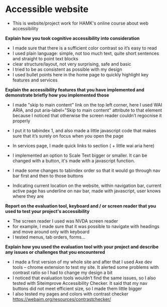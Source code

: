 # Accessible website
- This is website/project work for HAMK's online course about web accessibility

**Explain how you took cognitive accessibility into consideration**
-	I made sure that there is a sufficient color contrast so it’s easy to read 
-	I used plain language: simple, not too much text, quite short sentences and straight to point text blocks
-	clear structure/layout, not very surprising, safe and basic
-	I tried to be as consistent as possible with my design
-	I used bullet points here in the home page to quickly highlight key features and services

**Explain the accessibility features that you have implemented and demonstrate briefly how you implemented those**
-	I made "skip to main content" link on the top left corner, here I used WAI ARIA, and put aria-label="Skip to main content" attribute  to that element because I noticed that otherwise the screen reader couldn’t regocnise it properly
-	I put it to tabindex 1, and also made a little javascript code that makes sure that it’s surely on focus when you open the page

-	In services page, I made quick links to section ( + little wai aria here)

-	I implemented an option to Scale Text bigger or smaller. It can be changed with a button, it's made with a javascript function.
-	I made some changes to tabindex order so that it would go through nav bar first and then to those buttons

-	Indicating current location on the website, within navigation bar, current active page has underline on nav bar, made with javascript, user knows where they are


**Report on the evaluation tool, keyboard and / or screen reader that you used to test your project's accessibility**
-	The screen reader I used was NVDA screen reader
-	for example, I made sure that it was possible to navigate with headings and move around only with keyboard
-	I tested menus, tab orders, forms...


**Explain how you used the evaluation tool with your project and describe any issues or challenges that you encountered**
-	I made a first version of my whole site and after that I used Axe dev tools – chrome extension to test my site. It alerted some problems with contrast ratio so I had to change my design a bit
-	I noticed that evaluation tools wouldn’t find the same issues, so I also tested with Siteimprove Accessibility Checker. It said that my nav buttons did not meet efficient size, so I made them little bigger
-	I also tested my pages and colors with contrast checker https://webaim.org/resources/contrastchecker/

